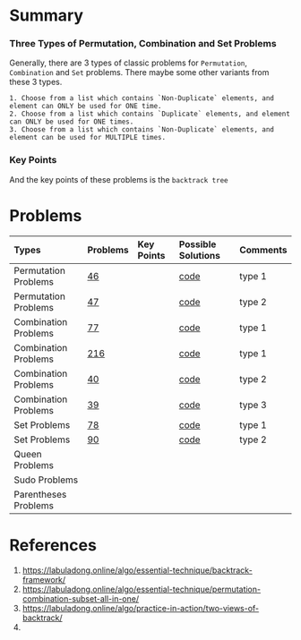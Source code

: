 # Summary

### Three Types of Permutation, Combination and Set Problems

Generally, there are 3 types of classic problems for `Permutation`, `Combination` and `Set` problems. There maybe some other variants from these 3 types.

    1. Choose from a list which contains `Non-Duplicate` elements, and element can ONLY be used for ONE time.
    2. Choose from a list which contains `Duplicate` elements, and element can ONLY be used for ONE times.
    3. Choose from a list which contains `Non-Duplicate` elements, and element can be used for MULTIPLE times.

### Key Points

And the key points of these problems is the `backtrack tree`

# Problems

| Types | Problems | Key Points | Possible Solutions | Comments |
| :- | :- | :- |:- | :- | 
| Permutation Problems | [46](https://leetcode.com/problems/permutations/description/) | | [code](backtrack_lc46.go) | type 1 | 
| Permutation Problems | [47](https://leetcode.com/problems/permutations-ii/description/) | | [code](backtrack_lc47.go) | type 2 | 
| Combination Problems | [77](https://leetcode.com/problems/combinations/description/)  | |[code](backtrack_lc77.go) | type 1 | 
| Combination Problems | [216](https://leetcode.com/problems/combination-sum-iii/description/)  | |[code](backtrack_lc216.go) | type 1 | 
| Combination Problems | [40](https://leetcode.com/problems/combination-sum-ii/description/)  | |[code](backtrack_lc40.go) | type 2 | 
| Combination Problems | [39](https://leetcode.com/problems/combination-sum/description/)  | |[code](backtrack_lc39.go) | type 3 | 
| Set Problems | [78](https://leetcode.com/problems/subsets/description/)  | |[code](backtrack_lc78.go) | type 1 | 
| Set Problems | [90](https://leetcode.com/problems/subsets-ii/description/)  | |[code](backtrack_lc90.go) | type 2 | 
| Queen Problems |  | | | | 
| Sudo Problems |  | | | | 
| Parentheses Problems |  | | | | 

# References

1. https://labuladong.online/algo/essential-technique/backtrack-framework/ 
2. https://labuladong.online/algo/essential-technique/permutation-combination-subset-all-in-one/
3. https://labuladong.online/algo/practice-in-action/two-views-of-backtrack/
4. 

